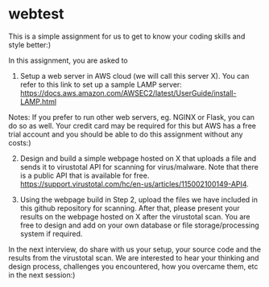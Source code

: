 # webtest
This is a simple assignment for us to get to know your coding skills and style better:)

In this assignment, you are asked to 

1. Setup a web server in AWS cloud (we will call this server X).  You can refer to this link to set up a sample LAMP server:
https://docs.aws.amazon.com/AWSEC2/latest/UserGuide/install-LAMP.html

Notes: If you prefer to run other web servers, eg. NGINX or Flask, you can do so as well.  Your credit card may be required for this but AWS has a free trial account and you should be able to do this assignment without any costs:)

2. Design and build a simple webpage hosted on X that uploads a file and sends it to virustotal API for scanning for virus/malware.   Note that there is a public API that is available for free.
https://support.virustotal.com/hc/en-us/articles/115002100149-API4.

3. Using the webpage build in Step 2, upload the files we have included in this github repository for scanning.  After that, please present your results on the webpage hosted on X after the virustotal scan.  You are free to design and add on your own database or file storage/processing system if required.  

In the next interview, do share with us your setup, your source code and the results from the virustotal scan.  We are interested to hear your thinking and design process, challenges you encountered, how you overcame them, etc in the next session:)  


